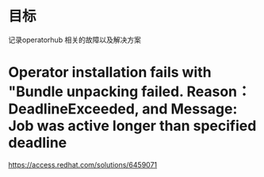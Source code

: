 

# 目标

记录operatorhub 相关的故障以及解决方案



# Operator installation fails with "Bundle unpacking failed. Reason： DeadlineExceeded, and Message: Job was active longer than specified deadline

https://access.redhat.com/solutions/6459071



